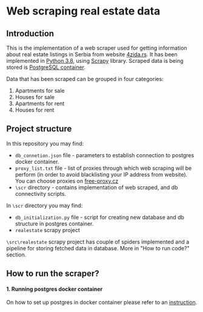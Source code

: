 # Web scraping real estate data

## Introduction

This is the implementation of a web scraper used for getting information about real estate listings in Serbia from website [4zida.rs](https://www.4zida.rs/). It has been implemented in [Python 3.8](https://www.python.org/downloads/release/python-384/), using [Scrapy](https://scrapy.org/) library. Scraped data is being stored is [PostgreSQL container](https://hub.docker.com/_/postgres).

Data that has been scraped can be grouped in four categories:
1. Apartments for sale
2. Houses for sale
3. Apartments for rent
4. Houses for rent


## Project structure

In this repository you may find:
- `db_connetion.json` file - parameters to establish connection to postgres docker container.
- `proxy_list.txt` file - list of proxies through which web scraping will be perform (in order to avoid blacklisting your IP address from website). You can choose proxies on [free-proxy.cz](http://free-proxy.cz/en/)
- `\scr` directory - contains implementation of web scraped, and db connectivity scripts.

In `\scr` directory you may find:
- `db_initialization.py` file - script for creating new database and db structure in postgres container.
- `realestate` scrapy project

`\src\realestate` scrapy project has couple of spiders implemented and a pipeline for storing fetched data in database. More in "How to run code?" section.

## How to run the scraper?

#### 1. Running postgres docker container
On how to set up postgres in docker container please refer to an [instruction](../database/README.md). 
